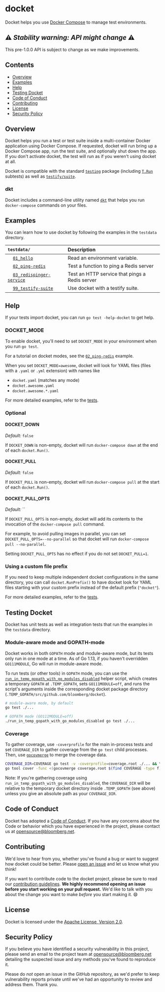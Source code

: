 # docket

Docket helps you use [Docker Compose](https://docs.docker.com/compose/overview/)
to manage test environments.

## &#x26A0; **_Stability warning: API might change_** &#x26A0;

This pre-1.0.0 API is subject to change as we make improvements.

## Contents

- [Overview](#overview)
- [Examples](#examples)
- [Help](#help)
- [Testing Docket](#testing-docket)
- [Code of Conduct](#code-of-conduct)
- [Contributing](#contributing)
- [License](#license)
- [Security Policy](#security-policy)

## Overview

Docket helps you run a test or test suite inside a multi-container Docker
application using Docker Compose. If requested, docket will run bring up a
Docker Compose app, run the test suite, and optionally shut down the app. If you
don't activate docket, the test will run as if you weren't using docket at all.

Docket is compatible with the standard [`testing`](https://godoc.org/testing)
package (including [`T.Run`](https://godoc.org/testing#T.Run) subtests) as well
as
[`testify/suite`](https://github.com/stretchr/testify/blob/master/README.md#suite-package).

### dkt

Docket includes a command-line utility named [`dkt`](dkt) that helps you run
`docker-compose` commands on your files.

## Examples

You can learn how to use docket by following the examples in the `testdata`
directory.

| `testdata/`                                                                    | Description                                    |
| :----------------------------------------------------------------------------- | :--------------------------------------------- |
| &nbsp;&nbsp;&nbsp; [`01_hello`](testdata/01_hello)                             | Read an environment variable.                  |
| &nbsp;&nbsp;&nbsp; [`02_ping-redis`](testdata/02_ping-redis)                   | Test a function to ping a Redis server         |
| &nbsp;&nbsp;&nbsp; [`03_redispinger-service`](testdata/03_redispinger-service) | Test an HTTP service that pings a Redis server |
| &nbsp;&nbsp;&nbsp; [`99_testify-suite`](testdata/99_testify-suite)             | Use docket with a testify suite.               |

## Help

If your tests import docket, you can run `go test -help-docket` to get help.

### DOCKET_MODE

To enable docket, you'll need to set `DOCKET_MODE` in your environment when you
run `go test`.

For a tutorial on docket modes, see the
[`02_ping-redis`](testdata/02_ping-redis) example.

When you set `DOCKET_MODE=awesome`, docket will look for YAML files (files with
a `.yaml` or `.yml` extension) with names like

- `docket.yaml` (matches any mode)
- `docket.awesome.yaml`
- `docket.awesome.*.yaml`

For more detailed examples, refer to the
[tests](internal/compose/files_test.go).

### Optional

#### DOCKET_DOWN

_Default:_ `false`

If `DOCKET_DOWN` is non-empty, docket will run `docker-compose down` at the end
of each `docket.Run()`.

#### DOCKET_PULL

_Default:_ `false`

If `DOCKET_PULL` is non-empty, docket will run `docker-compose pull` at the
start of each `docket.Run()`.

#### DOCKET_PULL_OPTS

_Default:_ ``

If `DOCKET_PULL_OPTS` is non-empty, docket will add its contents to the
invocation of the `docker-compose pull` command.

For example, to avoid pulling images in parallel, you can set
`DOCKET_PULL_OPTS=--no-parallel` so that docket will run
`docker-compose pull --no-parallel`.

Setting `DOCKET_PULL_OPTS` has no effect if you do not set `DOCKET_PULL=1`.

### Using a custom file prefix

If you need to keep multiple independent docket configurations in the same
directory, you can call `docket.RunPrefix()` to have docket look for YAML files
starting with your custom prefix instead of the default prefix (`"docket"`).

For more detailed examples, refer to the
[tests](internal/compose/files_test.go).

## Testing Docket

Docket has unit tests as well as integration tests that run the examples in the
`testdata` directory.

### Module-aware mode and GOPATH-mode

Docket works in both `GOPATH` mode and module-aware mode, but its tests only run
in one mode at a time. As of Go 1.13, if you haven't overridden `GO111MODULE`,
Go will run in module-aware mode.

To run tests (or other tools) in `GOPATH` mode, you can use the
[`run_in_temp_gopath_with_go_modules_disabled`](run_in_temp_gopath_with_go_modules_disabled)
helper script, which creates a temporary `GOPATH` at `.TEMP_GOPATH`, sets
`GO111MODULE=off`, and runs the script's arguments inside the corresponding
docket package directory (`.TEMP_GOPATH/src/github.com/bloomberg/docket`).

```sh
# module-aware mode, by default
go test ./...

# GOPATH mode (GO111MODULE=off)
./run_in_temp_gopath_with_go_modules_disabled go test ./...
```

### Coverage

To gather coverage, use `-coverprofile` for the main in-process tests and set
`COVERAGE_DIR` to gather coverage from the `go test` child processes. Then, use
[`gocovmerge`](https://github.com/wadey/gocovmerge) to merge the coverage data.

```sh
COVERAGE_DIR=COVERAGE go test -v -coverprofile=coverage.root ./... && \
go tool cover -func <(gocovmerge coverage.root $(find COVERAGE -type f))
```

Note: If you're gathering coverage using
`run_in_temp_gopath_with_go_modules_disabled`, the `COVERAGE_DIR` will be
relative to the temporary docket directory inside `.TEMP_GOPATH` (see above)
unless you give an absolute path as your `COVERAGE_DIR`.

## Code of Conduct

Docket has adopted a
[Code of Conduct](https://github.com/bloomberg/.github/blob/master/CODE_OF_CONDUCT.md).
If you have any concerns about the Code or behavior which you have experienced
in the project, please contact us at opensource@bloomberg.net.

## Contributing

We'd love to hear from you, whether you've found a bug or want to suggest how
docket could be better. Please
[open an issue](https://github.com/bloomberg/docket/issues/new/choose) and let
us know what you think!

If you want to contribute code to the docket project, please be sure to read our
[contribution guidelines](https://github.com/bloomberg/.github/blob/master/CONTRIBUTING.md).
**We highly recommend opening an issue before you start working on your pull
request.** We'd like to talk with you about the change you want to make _before_
you start making it. :smile:

## License

Docket is licensed under the [Apache License, Version 2.0](LICENSE).

## Security Policy

If you believe you have identified a security vulnerability in this project,
please send an email to the project team at opensource@bloomberg.net detailing
the suspected issue and any methods you've found to reproduce it.

Please do _not_ open an issue in the GitHub repository, as we'd prefer to keep
vulnerability reports private until we've had an opportunity to review and
address them. Thank you.
